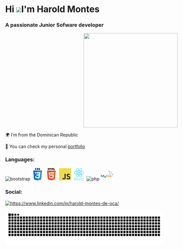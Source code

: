 <h1>Hi <img src="https://user-images.githubusercontent.com/18350557/176309783-0785949b-9127-417c-8b55-ab5a4333674e.gif"
        style="max-width: 100%; display: inline-block;">I'm Harold Montes </h1>
<h3>A passionate Junior Sofware developer</h3> <img
    src="https://cdn.pixabay.com/animation/2022/11/10/13/22/13-22-56-246_512.gif"
    style="width: 300px;display: block;height: 300px;margin-left: 250px;">

🌍 I’m from the Dominican Republic

📁 You can check my personal <a href="https://grand-blini-5b3d56.netlify.app/">portfolio</a>

<h3 align="left">Languages:</h3>
<p align="left"> 
        <img
            src="https://epss.ucla.edu/static/bootstrap-5.2.0/site/static/docs/5.2/assets/brand/bootstrap-social-logo.png"
            alt="bootstrap" width="40" height="40" /> 
        <img
            src="https://raw.githubusercontent.com/devicons/devicon/master/icons/css3/css3-original-wordmark.svg"
            alt="css3" width="40" height="40" /> 
        <img
            src="https://raw.githubusercontent.com/devicons/devicon/master/icons/html5/html5-original-wordmark.svg"
            alt="html5" width="40" height="40" /> 
        <img
            src="https://raw.githubusercontent.com/devicons/devicon/master/icons/javascript/javascript-original.svg"
            alt="javascript" width="40" height="40" /> 
         <img src="https://raw.githubusercontent.com/devicons/devicon/master/icons/react/react-original-wordmark.svg"
            alt="react" width="40" height="40" /> 
        <img
            src="https://iconape.com/wp-content/files/hc/353261/png/353261.png"
            alt="php" width="40" height="40" /> 
        <img
            src="https://raw.githubusercontent.com/devicons/devicon/master/icons/mysql/mysql-original-wordmark.svg"
            alt="mysql" width="40" height="40" /> 
        
</p>
<h3 align="left">Social:</h3>
<p align="left">
    <a href="https://www.linkedin.com/in/harold-montes-de-oca/" target="blank"><img align="center"
            src="https://raw.githubusercontent.com/rahuldkjain/github-profile-readme-generator/master/src/images/icons/Social/linked-in-alt.svg"
            alt="https://www.linkedin.com/in/harold-montes-de-oca/" height="30" width="40" /></a>
</p>

<img src="https://raw.githubusercontent.com/otaviossousa/otaviossousa/output/github-snake-dark.svg"
    style="max-width: 100%; display: inline-block;">
